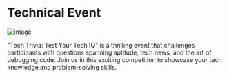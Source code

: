 # Technical Event

![image](https://github.com/thinkaiipec/Tech-Trivia/assets/147975727/20e56103-4508-4bce-b956-1855c4659224)



"Tech Trivia: Test Your Tech IQ" is a thrilling event that challenges participants with questions spanning aptitude, tech news, and the art of debugging code. Join us in this exciting competition to showcase your tech knowledge and problem-solving skills.
